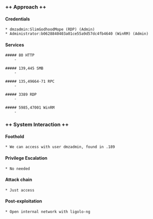 ### ++ Approach ++
#### Credentials
	* dmzadmin:SlimGodhoodMope (RDP) (Admin)
	* Administrator:b0628840403a01ce55a9d57dc4fb4640 (WinRM) (Admin)

#### Services
	##### 80 HTTP
		- 

	##### 139,445 SMB
		-

	##### 135,49664-71 RPC
		-

	##### 3389 RDP
		- 

	##### 5985,47001 WinRM
		-

### ++ System Interaction ++
#### Foothold  
	* We can access with user dmzadmin, found in .189

#### Privilege Escalation 
	* No needed

#### Attack chain
	* Just access
	
#### Post-exploitation 
	* Open internal network with ligolo-ng